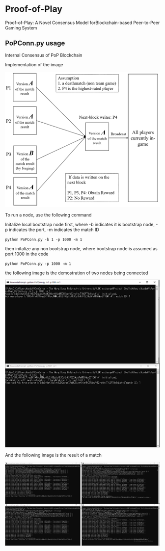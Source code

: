 # Proof-of-Play
Proof-of-Play: A Novel Consensus Model forBlockchain-based Peer-to-Peer Gaming System

## PoPConn.py usage

Internal Consensus of PoP Blockchain

Implementation of the image

![InternalConsensus](img\rating.png)

To run a node, use the following command

Initalize local bootstrap node first, where -b indicates it is bootstrap node, -p indicates the port, -m indicates the match ID

`python PoPConn.py -b 1 -p 1000 -m 1`


then initalize any non bootstrap node, where bootstrap node is assumed as port 1000 in the code

`python PoPConn.py -p 1000 -m 1`

the following image is the demostration of two nodes being connected

![InternalConsensus](img/exampleRun1.png)

And the following image is the result of a match

![InternalConsensus](img/exampleRun2.png)